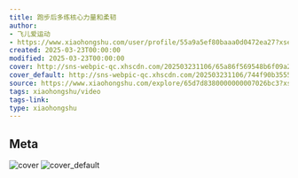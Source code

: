 ```yaml
---
title: 跑步后多练核心力量和柔韧
author:
- 飞儿爱运动
- https://www.xiaohongshu.com/user/profile/55a9a5ef80baaa0d0472ea27?xsec_token=undefined
created: 2025-03-23T00:00:00
modified: 2025-03-23T00:00:00
cover: http://sns-webpic-qc.xhscdn.com/202503231106/65a86f569548b6f09a2af607a666a60c/1040g00830vgfcdaa5s6040vfpviuvqh76h1a0o0!nc_n_webp_prv_1
cover_default: http://sns-webpic-qc.xhscdn.com/202503231106/744f90b35555f4659f66fa872f371f97/1040g00830vgfcdaa5s6040vfpviuvqh76h1a0o0!nc_n_webp_mw_1
source: https://www.xiaohongshu.com/explore/65d7d8380000000007026bc3?xsec_token=ABbnr2YCdb3GGKGjsQq3vs1sMQ48gg53HLiubZixFdUFc=
tags: xiaohongshu/video
tags-link:
type: xiaohongshu
---
```


## Meta

![cover](http://sns-webpic-qc.xhscdn.com/202503231106/65a86f569548b6f09a2af607a666a60c/1040g00830vgfcdaa5s6040vfpviuvqh76h1a0o0!nc_n_webp_prv_1)
![cover_default](http://sns-webpic-qc.xhscdn.com/202503231106/744f90b35555f4659f66fa872f371f97/1040g00830vgfcdaa5s6040vfpviuvqh76h1a0o0!nc_n_webp_mw_1)
